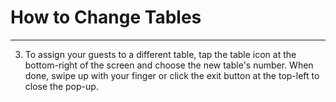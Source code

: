 # How to Change Tables 
---

3. To assign your guests to a different table, tap the table icon at the bottom-right of the screen and choose the new table's number. When done, swipe up with your finger or click the exit button at the top-left to close the pop-up.